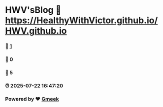 # HWV'sBlog :link: https://HealthyWithVictor.github.io/HWV.github.io 
### :page_facing_up: [1](https://HealthyWithVictor.github.io/HWV.github.io/tag.html) 
### :speech_balloon: 0 
### :hibiscus: 5 
### :alarm_clock: 2025-07-22 16:47:20 
### Powered by :heart: [Gmeek](https://github.com/Meekdai/Gmeek)
